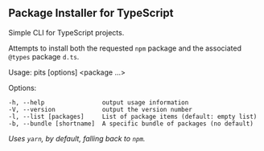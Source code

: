 ## Package Installer for TypeScript

Simple CLI for TypeScript projects.

Attempts to install both the requested `npm` package and the associated `@types` package `d.ts`.

  Usage: pits [options] <package ...>

  Options:

    -h, --help                output usage information
    -V, --version             output the version number
    -l, --list [packages]     List of package items (default: empty list)
    -b, --bundle [shortname]  A specific bundle of packages (no default)

*Uses `yarn`, by default, falling back to `npm`.*